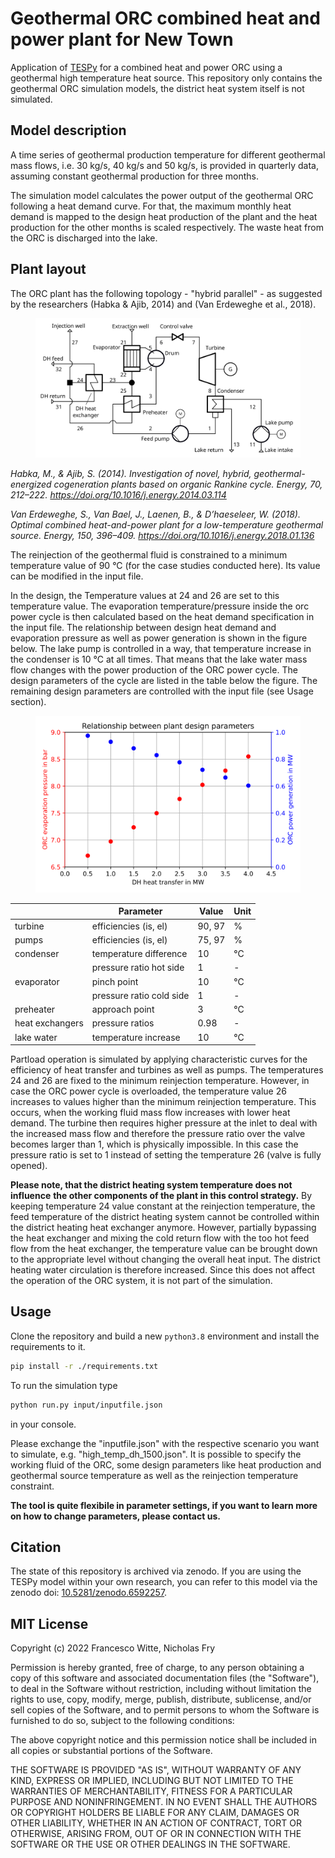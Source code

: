 # Geothermal ORC combined heat and power plant for New Town

Application of [TESPy][] for a combined heat and power ORC using a geothermal
high temperature heat source. This repository only contains the geothermal ORC
simulation models, the district heat system itself is not simulated.

## Model description

A time series of geothermal production temperature for different geothermal
mass flows, i.e. 30 kg/s, 40 kg/s and 50 kg/s, is provided in quarterly data,
assuming constant geothermal production for three months.

The simulation model calculates the power output of the geothermal ORC
following a heat demand curve. For that, the maximum monthly heat demand is
mapped to the design heat production of the plant and the heat production for
the other months is scaled respectively. The waste heat from the ORC is
discharged into the lake.

## Plant layout

The ORC plant has the following topology - "hybrid parallel" - as suggested by
the researchers (Habka & Ajib, 2014) and (Van Erdeweghe et al., 2018).

<figure>
<img src="./flowsheet.svg" class="align-center" />
</figure>

*Habka, M., & Ajib, S. (2014). Investigation of novel, hybrid,*
*geothermal-energized cogeneration plants based on organic Rankine cycle.*
*Energy, 70, 212–222. https://doi.org/10.1016/j.energy.2014.03.114*

*Van Erdeweghe, S., Van Bael, J., Laenen, B., & D’haeseleer, W. (2018). Optimal*
*combined heat-and-power plant for a low-temperature geothermal source. Energy,*
*150, 396–409. https://doi.org/10.1016/j.energy.2018.01.136*

The reinjection of the geothermal fluid is constrained to a minimum temperature
value of 90 °C (for the case studies conducted here). Its value can be modified
in the input file.

In the design, the Temperature values at 24 and 26 are set to this temperature
value. The evaporation temperature/pressure inside the orc power cycle is then
calculated based on the heat demand specification in the input file. The
relationship between design heat demand and evaporation pressure as well as
power generation is shown in the figure below. The lake pump is controlled in a
way, that temperature increase in the condenser is 10 °C at all times. That
means that the lake water mass flow changes with the power production of the
ORC power cycle. The design parameters of the cycle are listed in the table
below the figure. The remaining design parameters are controlled with the input
file (see Usage section).

<figure>
<img src="./heat_power_pressure_correlation.svg" class="align-center" />
</figure>

|                 | Parameter                | Value  | Unit |
|-----------------|--------------------------|--------|------|
| turbine         | efficiencies (is, el)    | 90, 97 | %    |
| pumps           | efficiencies (is, el)    | 75, 97 | %    |
| condenser       | temperature difference   |     10 | °C   |
|                 | pressure ratio hot side  |      1 | -    |
| evaporator      | pinch point              |     10 | °C   |
|                 | pressure ratio cold side |      1 | -    |
| preheater       | approach point           |      3 | °C   |
| heat exchangers | pressure ratios          |   0.98 | -    |
| lake water      | temperature increase     |     10 | °C   |

Partload operation is simulated by applying characteristic curves for the
efficiency of heat transfer and turbines as well as pumps. The temperatures 24
and 26 are fixed to the minimum reinjection temperature. However, in case the
ORC power cycle is overloaded, the temperature value 26 increases to values
higher than the minimum reinjection temperature. This occurs, when the working
fluid mass flow increases with lower heat demand. The turbine then requires
higher pressure at the inlet to deal with the increased mass flow and therefore
the pressure ratio over the valve becomes larger than 1, which is physically
impossible. In this case the pressure ratio is set to 1 instead of setting the
temperature 26 (valve is fully opened).

**Please note, that the district heating system temperature does not influence**
**the other components of the plant in this control strategy.** By keeping
temperature 24 value constant at the reinjection temperature, the feed
temperature of the district heating system cannot be controlled within the
district heating heat exchanger anymore. However, partially bypassing the heat
exchanger and mixing the cold return flow with the too hot feed flow from the
heat exchanger, the temperature value can be brought down to the appropriate
level without changing the overall heat input. The district heating water
circulation is therefore increased. Since this does not affect the operation of
the ORC system, it is not part of the simulation.

## Usage

Clone the repository and build a new `python3.8` environment and install the
requirements to it.

``` bash
pip install -r ./requirements.txt
```

To run the simulation type

``` bash
python run.py input/inputfile.json
```

in your console.

Please exchange the "inputfile.json" with the respective scenario you want to
simulate, e.g. "high_temp_dh_1500.json". It is possible to specify the working
fluid of the ORC, some design parameters like heat production and geothermal
source temperature as well as the reinjection temperature constraint.

**The tool is quite flexibile in parameter settings, if you want to learn more**
**on how to change parameters, please contact us.**

## Citation

The state of this repository is archived via zenodo. If you are using the
TESPy model within your own research, you can refer to this model via the
zenodo doi: [10.5281/zenodo.6592257][].

## MIT License

Copyright (c) 2022 Francesco Witte, Nicholas Fry

Permission is hereby granted, free of charge, to any person obtaining a copy
of this software and associated documentation files (the "Software"), to deal
in the Software without restriction, including without limitation the rights
to use, copy, modify, merge, publish, distribute, sublicense, and/or sell
copies of the Software, and to permit persons to whom the Software is
furnished to do so, subject to the following conditions:

The above copyright notice and this permission notice shall be included in all
copies or substantial portions of the Software.

THE SOFTWARE IS PROVIDED "AS IS", WITHOUT WARRANTY OF ANY KIND, EXPRESS OR
IMPLIED, INCLUDING BUT NOT LIMITED TO THE WARRANTIES OF MERCHANTABILITY,
FITNESS FOR A PARTICULAR PURPOSE AND NONINFRINGEMENT. IN NO EVENT SHALL THE
AUTHORS OR COPYRIGHT HOLDERS BE LIABLE FOR ANY CLAIM, DAMAGES OR OTHER
LIABILITY, WHETHER IN AN ACTION OF CONTRACT, TORT OR OTHERWISE, ARISING FROM,
OUT OF OR IN CONNECTION WITH THE SOFTWARE OR THE USE OR OTHER DEALINGS IN THE
SOFTWARE.


  [TESPy]: https://github.com/oemof/tespy
  [10.5281/zenodo.6592257]: https://zenodo.org/record/6592257
